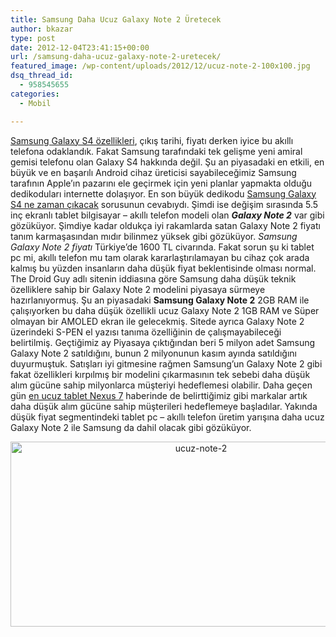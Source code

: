 ```yaml
---
title: Samsung Daha Ucuz Galaxy Note 2 Üretecek
author: bkazar
type: post
date: 2012-12-04T23:41:15+00:00
url: /samsung-daha-ucuz-galaxy-note-2-uretecek/
featured_image: /wp-content/uploads/2012/12/ucuz-note-2-100x100.jpg
dsq_thread_id:
  - 958545655
categories:
  - Mobil

---
```

[Samsung Galaxy S4 özellikleri][1], çıkış tarihi, fiyatı derken iyice bu akıllı telefona odaklandık. Fakat Samsung tarafındaki tek gelişme yeni amiral gemisi telefonu olan Galaxy S4 hakkında değil. Şu an piyasadaki en etkili, en büyük ve en başarılı Android cihaz üreticisi sayabileceğimiz Samsung tarafının Apple’ın pazarını ele geçirmek için yeni planlar yapmakta olduğu dedikoduları internette dolaşıyor. En son büyük dedikodu [Samsung Galaxy S4 ne zaman çıkacak][2] sorusunun cevabıydı. Şimdi ise değişim sırasında 5.5 inç ekranlı tablet bilgisayar &#8211; akıllı telefon modeli olan **_Galaxy Note 2_** var gibi gözüküyor. Şimdiye kadar oldukça iyi rakamlarda satan Galaxy Note 2 fiyatı tanım karmaşasından mıdır bilinmez yüksek gibi gözüküyor. _Samsung Galaxy Note 2 fiyatı_ Türkiye’de 1600 TL civarında. Fakat sorun şu ki tablet pc mi, akıllı telefon mu tam olarak kararlaştırılamayan bu cihaz çok arada kalmış bu yüzden insanların daha düşük fiyat beklentisinde olması normal. The Droid Guy adlı sitenin iddiasına göre Samsung daha düşük teknik özelliklere sahip bir Galaxy Note 2 modelini piyasaya sürmeye hazırlanıyormuş. Şu an piyasadaki **Samsung Galaxy Note 2** 2GB RAM ile çalışıyorken bu daha düşük özellikli ucuz Galaxy Note 2 1GB RAM ve Süper olmayan bir AMOLED ekran ile gelecekmiş. Sitede ayrıca Galaxy Note 2 üzerindeki S-PEN el yazısı tanıma özelliğinin de çalışmayabileceği belirtilmiş. Geçtiğimiz ay Piyasaya çıktığından beri 5 milyon adet Samsung Galaxy Note 2 satıldığını, bunun 2 milyonunun kasım ayında satıldığını duyurmuştuk. Satışları iyi gitmesine rağmen Samsung’un Galaxy Note 2 gibi fakat özellikleri kırpılmış bir modelini çıkarmasının tek sebebi daha düşük alım gücüne sahip milyonlarca müşteriyi hedeflemesi olabilir. Daha geçen gün [en ucuz tablet Nexus 7][3] haberinde de belirttiğimiz gibi markalar artık daha düşük alım gücüne sahip müşterileri hedeflemeye başladılar. Yakında düşük fiyat segmentindeki tablet pc &#8211; akıllı telefon üretim yarışına daha ucuz Galaxy Note 2 ile Samsung da dahil olacak gibi gözüküyor.

<p style="text-align: center;">
  <img class="aligncenter  wp-image-9615" title="ucuz-note-2" src="https://www.murekkep.org/wp-content/uploads/2012/12/ucuz-note-2.jpg" alt="ucuz-note-2" width="594" height="296" srcset="https://www.murekkep.org/wp-content/uploads/2012/12/ucuz-note-2.jpg 1060w, https://www.murekkep.org/wp-content/uploads/2012/12/ucuz-note-2-400x199.jpg 400w, https://www.murekkep.org/wp-content/uploads/2012/12/ucuz-note-2-50x24.jpg 50w, https://www.murekkep.org/wp-content/uploads/2012/12/ucuz-note-2-125x62.jpg 125w, https://www.murekkep.org/wp-content/uploads/2012/12/ucuz-note-2-300x149.jpg 300w, https://www.murekkep.org/wp-content/uploads/2012/12/ucuz-note-2-580x288.jpg 580w" sizes="(max-width: 594px) 100vw, 594px" />
</p>

&nbsp;

 [1]: https://www.murekkep.org/samsung-galaxy-s4-teknik-ozellikleri-9311
 [2]: https://www.murekkep.org/samsung-galaxy-s4-ne-zaman-satisa-cikacak-9466
 [3]: https://www.murekkep.org/asus-en-ucuz-tablet-pc-modelini-uretecek-9540